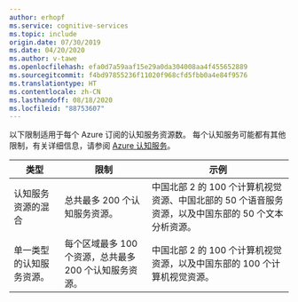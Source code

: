 ```yaml
---
author: erhopf
ms.service: cognitive-services
ms.topic: include
origin.date: 07/30/2019
ms.date: 04/20/2020
ms.author: v-tawe
ms.openlocfilehash: efa0d7a59aaf15e29a0da304008aa4f455652889
ms.sourcegitcommit: f4bd97855236f11020f968cfd5fbb0a4e84f9576
ms.translationtype: HT
ms.contentlocale: zh-CN
ms.lasthandoff: 08/18/2020
ms.locfileid: "88753607"
---
```

以下限制适用于每个 Azure 订阅的认知服务资源数。 每个认知服务可能都有其他限制，有关详细信息，请参阅 [Azure 认知服务](/cognitive-services/)。

| 类型 | 限制 | 示例 |
|------|-------|---------|
| 认知服务资源的混合 | 总共最多 200 个认知服务资源。 | 中国北部 2 的 100 个计算机视觉资源、中国北部的 50 个语音服务资源，以及中国东部的 50 个文本分析资源。 |
| 单一类型的认知服务资源。 | 每个区域最多 100 个资源，总共最多 200 个认知服务资源。 | 中国北部 2 的 100 个计算机视觉资源，以及中国东部的 100 个计算机视觉资源。 |
